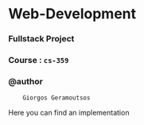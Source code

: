 # Web-Development
### Fullstack Project 
### Course : `cs-359`

### @author
		Giorgos Geramoutsos
Here you can find an implementation
